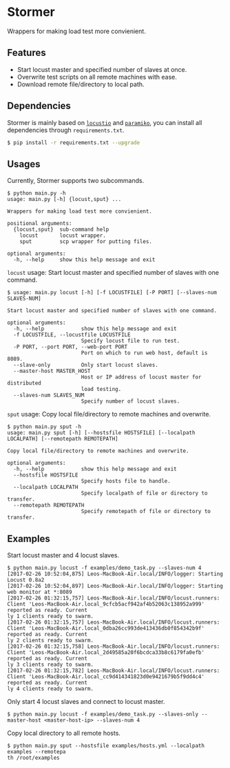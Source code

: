 # Stormer

Wrappers for making load test more convienient.

## Features

- Start locust master and specified number of slaves at once.
- Overwrite test scripts on all remote machines with ease.
- Download remote file/directory to local path.

## Dependencies

Stormer is mainly based on [`locustio`](https://github.com/locustio/locust) and [`paramiko`](https://github.com/paramiko/paramiko/), you can install all dependencies through `requirements.txt`.

```bash
$ pip install -r requirements.txt --upgrade
```

## Usages

Currently, Stormer supports two subcommands.

```text
$ python main.py -h
usage: main.py [-h] {locust,sput} ...

Wrappers for making load test more convienient.

positional arguments:
  {locust,sput}  sub-command help
    locust       locust wrapper.
    sput         scp wrapper for putting files.

optional arguments:
  -h, --help     show this help message and exit
```

`locust` usage: Start locust master and specified number of slaves with one command.

```text
$ usage: main.py locust [-h] [-f LOCUSTFILE] [-P PORT] [--slaves-num SLAVES-NUM]

Start locust master and specified number of slaves with one command.

optional arguments:
  -h, --help            show this help message and exit
  -f LOCUSTFILE, --locustfile LOCUSTFILE
                        Specify locust file to run test.
  -P PORT, --port PORT, --web-port PORT
                        Port on which to run web host, default is 8089.
  --slave-only          Only start locust slaves.
  --master-host MASTER_HOST
                        Host or IP address of locust master for distributed
                        load testing.
  --slaves-num SLAVES_NUM
                        Specify number of locust slaves.
```

`sput` usage: Copy local file/directory to remote machines and overwrite.

```text
$ python main.py sput -h
usage: main.py sput [-h] [--hostsfile HOSTSFILE] [--localpath LOCALPATH] [--remotepath REMOTEPATH]

Copy local file/directory to remote machines and overwrite.

optional arguments:
  -h, --help            show this help message and exit
  --hostsfile HOSTSFILE
                        Specify hosts file to handle.
  --localpath LOCALPATH
                        Specify localpath of file or directory to transfer.
  --remotepath REMOTEPATH
                        Specify remotepath of file or directory to transfer.
```

## Examples

Start locust master and 4 locust slaves.

```text
$ python main.py locust -f examples/demo_task.py --slaves-num 4
[2017-02-26 10:52:04,875] Leos-MacBook-Air.local/INFO/logger: Starting Locust 0.8a2
[2017-02-26 10:52:04,897] Leos-MacBook-Air.local/INFO/logger: Starting web monitor at *:8089
[2017-02-26 01:32:15,757] Leos-MacBook-Air.local/INFO/locust.runners: Client 'Leos-MacBook-Air.local_9cfcb5acf942af4b52063c138952a999' reported as ready. Current
ly 1 clients ready to swarm.
[2017-02-26 01:32:15,757] Leos-MacBook-Air.local/INFO/locust.runners: Client 'Leos-MacBook-Air.local_0dba26cc993de413436db0f854342b9f' reported as ready. Current
ly 2 clients ready to swarm.
[2017-02-26 01:32:15,758] Leos-MacBook-Air.local/INFO/locust.runners: Client 'Leos-MacBook-Air.local_2d49585a20f6bcdca33b8c6179fa0efb' reported as ready. Current
ly 3 clients ready to swarm.
[2017-02-26 01:32:15,782] Leos-MacBook-Air.local/INFO/locust.runners: Client 'Leos-MacBook-Air.local_cc9d414341823d0e9421679b5f9dd4c4' reported as ready. Current
ly 4 clients ready to swarm.
```

Only start 4 locust slaves and connect to locust master.

```text
$ python main.py locust -f examples/demo_task.py --slaves-only --master-host <master-host-ip> --slaves-num 4
```

Copy local directory to all remote hosts.

```text
$ python main.py sput --hostsfile examples/hosts.yml --localpath examples --remotepa
th /root/examples
```